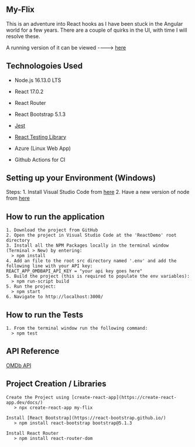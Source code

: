 
## My-Flix
This is an adventure into React hooks as I have been stuck in the Angular world for a few years.
There are a couple of quirks in the UI, with time I will resolve these.

A running version of it can be viewed ----> [here](https://calm-desert-023948f10.azurestaticapps.net/)


## Technologoies Used
* Node.js 16.13.0 LTS
* React 17.0.2
* React Router
* React Bootstrap 5.1.3
* [Jest](https://jestjs.io/docs/api) 
* [React Testing Library](https://testing-library.com/docs/react-testing-library/)

* Azure (Linux Web App)
* Github Actions for CI


## Setting up your Environment (Windows)    
Steps:
    1. Install Visual Studio Code from [here](https://code.visualstudio.com/)
    2. Have a new version of node from [here](https://nodejs.org/en/)


## How to run the application
    1. Download the project from GitHub
    2. Open the project in Visual Studio Code at the 'ReactDemo' root directory 
    3. Install all the NPM Packages locally in the terminal window (Terminal > New) by entering:
      > npm install
    4. Add an file to the root src directory named '.env' and add the following line with your API key:
    REACT_APP_OMDBAPI_API_KEY = "your api key goes here"
    5. Build the project (this is required to populate the env variables):
      > npm run-script build
    5. Run the project:
      > npm start
    6. Navigate to http://localhost:3000/


## How to run the Tests
    1. From the terminal window run the following command:
      > npm test


## API Reference
[OMDb API](https://www.omdbapi.com/)


## Project Creation / Libraries 
    Create the Project using [create-react-app](https://create-react-app.dev/docs/)
       > npx create-react-app my-flix

    Install [React Bootstrap](https://react-bootstrap.github.io/)
       > npm install react-bootstrap bootstrap@5.1.3

    Install React Router
       > npm install react-router-dom

